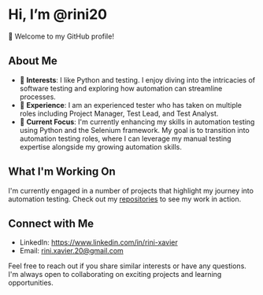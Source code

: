 # Hi, I’m @rini20

👋 Welcome to my GitHub profile!

## About Me

- 👀 **Interests**: I like Python and testing. I enjoy diving into the intricacies of software testing and exploring how automation can streamline processes.
- 🌱 **Experience**: I am an experienced tester who has taken on multiple roles including Project Manager, Test Lead, and Test Analyst.
- 🚀 **Current Focus**: I'm currently enhancing my skills in automation testing using Python and the Selenium framework. My goal is to transition into automation testing roles, where I can leverage my manual testing expertise alongside my growing automation skills.

## What I'm Working On

I'm currently engaged in a number of projects that highlight my journey into automation testing. Check out my [repositories](https://github.com/XYZ?tab=repositories) to see my work in action.

## Connect with Me

- LinkedIn: https://www.linkedin.com/in/rini-xavier
- Email: rini.xavier.20@gmail.com

Feel free to reach out if you share similar interests or have any questions. I'm always open to collaborating on exciting projects and learning opportunities.


<!---
rini20/rini20 is a ✨ special ✨ repository because its `README.md` (this file) appears on your GitHub profile.
You can click the Preview link to take a look at your changes.
--->

